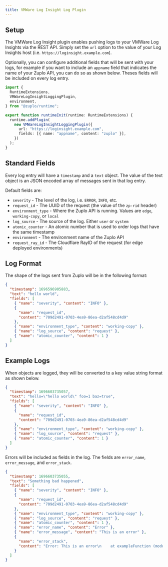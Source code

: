 ```yaml
---
title: VMWare Log Insight Log Plugin
---
```


## Setup

The VMWare Log Insight plugin enables pushing logs to your VMWare Log Insights
via the REST API. Simply set the `url` option to the value of your Log Insights
host (i.e. `https://loginsight.example.com`).

Optionally, you can configure additional fields that will be sent with your
logs, for example if you want to include an `appname` field that indicates the
name of your Zuplo API, you can do so as shown below. Theses fields will be
included on every log entry.

```ts
import {
  RuntimeExtensions,
  VMWareLogInsightLoggingPlugin,
  environment,
} from "@zuplo/runtime";

export function runtimeInit(runtime: RuntimeExtensions) {
  runtime.addPlugin(
    new VMWareLogInsightLoggingPlugin({
      url: "https://loginsight.example.com",
      fields: [{ name: "appname", content: "zuplo" }],
    })
  );
}
```

## Standard Fields

Every log entry will have a `timestamp` and a `text` object. The value of the
text object is an JSON encoded array of messages sent in that log entry.

Default fields are:

- `severity` - The level of the log, i.e. `ERROR`, `INFO`, etc.
- `request_id` - The UUID of the request (the value of the `zp-rid` header)
- `environment_type` - Where the Zuplo API is running. Values are `edge`,
  `working-copy`, or `local`
- `log_source` - The source of the log. Either `user` or `system`
- `atomic_counter` - An atomic number that is used to order logs that have the
  same timestamp
- `environment` - The environment name of the Zuplo API
- `request_ray_id` - The Cloudflare RayID of the request (for edge deployed
  environments)

## Log Format

The shape of the logs sent from Zuplo will be in the following format:

```json
{
  "timestamp": 1696596905883,
  "text": "hello world",
  "fields": [
    { "name": "severity", "content": "INFO" },
    {
      "name": "request_id",
      "content": "709d2491-0703-4ea9-86ea-d2af548cd4d9"
    },
    { "name": "environment_type", "content": "working-copy" },
    { "name": "log_source", "content": "request" },
    { "name": "atomic_counter", "content": 1 }
  ]
}
```

## Example Logs

When objects are logged, they will be converted to a key value string format as
shown below.

```json
{
  "timestamp": 1696603735057,
  "text": "hello=\"hello world\" foo=1 baz=true",
  "fields": [
    { "name": "severity", "content": "INFO" },
    {
      "name": "request_id",
      "content": "709d2491-0703-4ea9-86ea-d2af548cd4d9"
    },
    { "name": "environment_type", "content": "working-copy" },
    { "name": "log_source", "content": "request" },
    { "name": "atomic_counter", "content": 1 }
  ]
}
```

Errors will be included as fields in the log. The fields are `error_name`,
`error_message`, and `error_stack`.

```json
{
  "timestamp": 1696603735055,
  "text": "Something bad happened",
  "fields": [
    { "name": "severity", "content": "INFO" },
    {
      "name": "request_id",
      "content": "709d2491-0703-4ea9-86ea-d2af548cd4d9"
    },
    { "name": "environment_type", "content": "working-copy" },
    { "name": "log_source", "content": "request" },
    { "name": "atomic_counter", "content": 1 },
    { "name": "error_name", "content": "Error" },
    { "name": "error_message", "content": "This is an error" },
    {
      "name": "error_stack",
      "content": "Error: This is an error\n    at exampleFunction (module/foo.ts:32:21)"
    }
  ]
}
```
